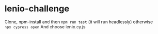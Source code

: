 # lenio-challenge
Clone, npm-install and then
`npm run test`
(it will run headlessly)
otherwise
`npx cypress open`
And choose lenio.cy.js
